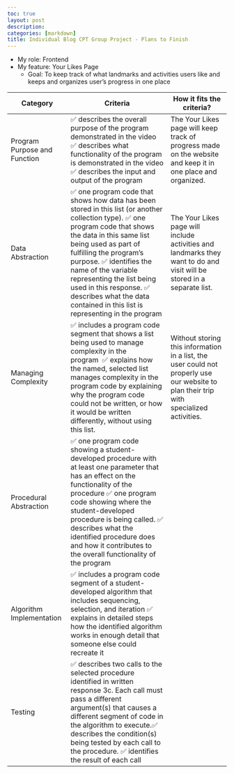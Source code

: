 ```yaml
---
toc: true
layout: post
description: 
categories: [markdown]
title: Individual Blog CPT Group Project - Plans to Finish
---
```


- My role: Frontend 
- My feature: Your Likes Page
    - Goal: To keep track of what landmarks and activities users like and keeps and organizes user’s progress in one place 

Category | Criteria | How it fits the criteria?
-- | -- | -- 
Program Purpose and Function | ✅ describes the overall purpose of the program demonstrated in the video ✅ describes what functionality of the program is demonstrated in the video  ✅ describes the input and output of the program | The Your Likes page will keep track of progress made on the website and keep it in one place and organized.
Data Abstraction |  ✅ one program code that shows how data has been stored in this list (or another collection type). ✅ one program code that shows the data in this same list being used as part of fulfilling the program’s purpose. ✅ identifies the name of the variable representing the list being used in this response. ✅ describes what the data contained in this list is representing in the program | The Your Likes page will include activities and landmarks they want to do and visit will be stored in a separate list. 
Managing Complexity | ✅ includes a program code segment that shows a list being used to manage complexity in the program  ✅ explains how the named, selected list manages complexity in the program code by explaining why the program code could not be written, or how it would be written differently, without using this list. | Without storing this information in a list, the user could not properly use our website to plan their trip with specialized activities. 
Procedural Abstraction | ✅ one program code showing a student-developed procedure with at least one parameter that has an effect on the functionality of the procedure ✅ one program code showing where the student-developed procedure is being called. ✅ describes what the identified procedure does and how it contributes to the overall functionality of the program |
Algorithm Implementation | ✅ includes a program code segment of a student-developed algorithm that includes sequencing, selection, and iteration ✅ explains in detailed steps how the identified algorithm works in enough detail that someone else could recreate it | 
Testing | ✅ describes two calls to the selected procedure identified in written response 3c. Each call must pass a different argument(s) that causes a different segment of code in the algorithm to execute.✅ describes the condition(s) being tested by each call to the procedure. ✅ identifies the result of each call | 











